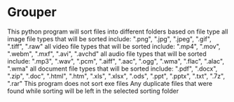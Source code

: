 # Grouper
This python program will sort files into different folders based on file type
all image file types that will be sorted include: ".png", ".jpg", ".jpeg", ".gif", ".tiff", ".raw"
all video file types that will be sorted include: ".mp4", ".mov", ".webm", ".mxf", ".avi", ".avchd"
all audio file types that will be sorted include: ".mp3", ".wav", ".pcm", ".aiff", ".aac", ".ogg", ".wma", ".flac", ".alac", ".wma"
all document file types that will be sorted include: ".pdf", ".docx", ".zip", ".doc", ".html", ".htm", ".xls", ".xlsx", ".ods", ".ppt", ".pptx", ".txt", ".7z", ".rar"
This program does not sort exe files
Any duplicate files that were found while sorting will be left in the selected sorting folder

